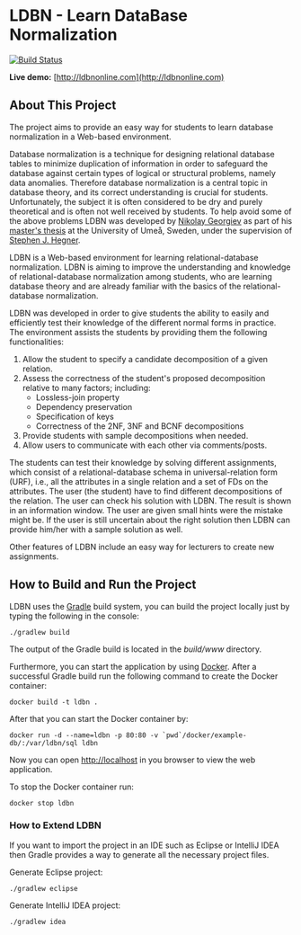 # LDBN - Learn DataBase Normalization

[![Build Status](https://travis-ci.org/devng/ldbn.svg?branch=master)](https://travis-ci.org/devng/ldbn)

**Live demo:** [http://ldbnonline.com](http://ldbnonline.com)

## About This Project
The project aims to provide an easy way for students to learn database normalization in a Web-based environment. 

Database normalization is a technique for designing relational database tables to minimize duplication of information in order to safeguard the database against certain types of logical or structural problems, namely data anomalies. Therefore database normalization is a central topic in database theory, and its correct understanding is crucial for students. Unfortunately, the subject it is often considered to be dry and purely theoretical and is often not well received by students. To help avoid some of the above problems LDBN was developed by [Nikolay Georgiev](https://github.com/devng) as part of his [master's thesis](http://www8.cs.umu.se/education/examina/Rapporter/NikolayGeorgiev.pdf) at the University of Umeå, Sweden, under the supervision of [Stephen J. Hegner](http://www8.cs.umu.se/~hegner/).

LDBN is a Web-based environment for learning relational-database normalization. LDBN is aiming to improve the understanding and knowledge of relational-database normalization among students, who are learning database theory and are already familiar with the basics of the relational-database normalization.

LDBN was developed in order to give students the ability to easily and efficiently test their knowledge of the different normal forms in practice. The environment assists the students by providing them the following functionalities:

1. Allow the student to specify a candidate decomposition of a given relation.
2. Assess the correctness of the student's proposed decomposition relative to many factors; including:
    * Lossless-join property
    * Dependency preservation
    * Specification of keys
    * Correctness of the 2NF, 3NF and BCNF decompositions
3. Provide students with sample decompositions when needed.
4. Allow users to communicate with each other via comments/posts.

The students can test their knowledge by solving different assignments, which consist of a relational-database schema in universal-relation form (URF), i.e., all the attributes in a single relation and a set of FDs on the attributes. The user (the student) have to find different decompositions of the relation.
The user can check his solution with LDBN. The result is shown in an information window. The user are given small hints were the mistake might be. If the user is still uncertain about the right solution then LDBN can provide him/her with a sample solution as well.

Other features of LDBN include an easy way for lecturers to create new assignments. 


## How to Build and Run the Project

LDBN uses the [Gradle](https://gradle.org) build system, you can build the project locally just by typing the following in the console:

```
./gradlew build
```

The output of the Gradle build is located in the  _build/www_ directory.

Furthermore, you can start the application by using [Docker](https://www.docker.com). After a successful Gradle build run the following command to create the Docker container:
```
docker build -t ldbn .
```

After that you can start the Docker container by:
```
docker run -d --name=ldbn -p 80:80 -v `pwd`/docker/example-db/:/var/ldbn/sql ldbn
```

Now you can open [http://localhost](https://localhost) in you browser to view the web application.

To stop the Docker container run:
```
docker stop ldbn
```

### How to Extend LDBN
If you want to import the project in an IDE such as Eclipse or IntelliJ IDEA then Gradle provides a way to generate all the necessary project files.

Generate Eclipse project:
```
./gradlew eclipse
```

Generate IntelliJ IDEA project:
```
./gradlew idea
```